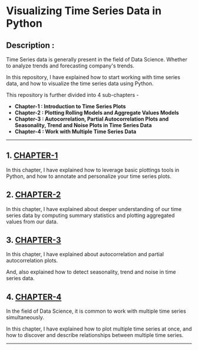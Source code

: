 # Visualizing Time Series Data in Python

## Description :

Time Series data is generally present in the field of Data Science. Whether to analyze trends and forecasting company's trends.

In this repository, I have explained how to start working with time series data, and how to visualize the time series data using Python.

This repository is further divided into 4 sub-chapters - 

- **Chapter-1 : Introduction to Time Series Plots**
- **Chapter-2 : Plotting Rolling Models and Aggregate Values Models**
- **Chapter-3 : Autocorrelation, Partial Autocorrelation Plots and Seasonality, Trend and Noise Plots in Time Series Data**
- **Chapter-4 : Work with Multiple Time Series Data**

---
## 1. [CHAPTER-1](https://github.com/Ravjot03/Visualizing-Time-Series-Data-in-Python/tree/main/Chapter-1)
In this chapter, I have explained how to leverage basic plottings tools in Python, and how to annotate and personalize your time series plots.

## 2. [CHAPTER-2](https://github.com/Ravjot03/Visualizing-Time-Series-Data-in-Python/tree/main/Chapter-2)
In this chapter, I have explained about deeper understanding of our time series data by computing summary statistics and plotting aggregated values from our data.

## 3. [CHAPTER-3](https://github.com/Ravjot03/Visualizing-Time-Series-Data-in-Python/tree/main/Chapter-3)
In this chapter, I have explained about autocorrelation and partial autocorrelation plots.

And, also explained how to detect seasonality, trend and noise in time series data.

## 4. [CHAPTER-4](https://github.com/Ravjot03/Visualizing-Time-Series-Data-in-Python/tree/main/Chapter-4)
In the field of Data Science, it is common to work with multiple time series simultaneously.

In this chapter, I have explained how to plot multiple time series at once, and how to discover and describe relationships between multiple time series.

---
